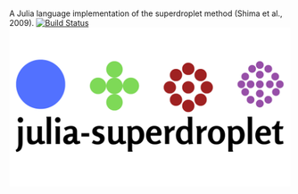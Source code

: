 # 
A Julia language implementation of the superdroplet method (Shima et al., 2009).
[![Build Status](https://github.com/emmacware/Superdroplet.jl/actions/workflows/CI.yml/badge.svg?branch=main)](https://github.com/emmacware/Superdroplet.jl/actions/workflows/CI.yml?query=branch%3Amain)
![alt text](julia-superdroplet.png)

